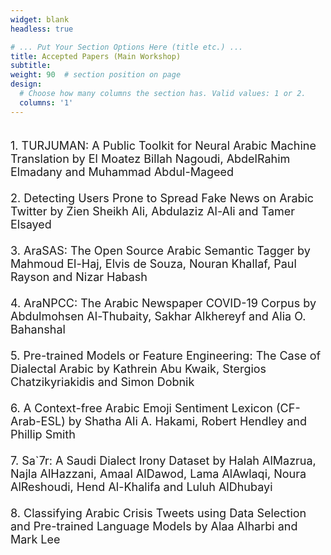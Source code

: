 ```yaml
---
widget: blank
headless: true

# ... Put Your Section Options Here (title etc.) ...
title: Accepted Papers (Main Workshop)
subtitle:
weight: 90  # section position on page
design:
  # Choose how many columns the section has. Valid values: 1 or 2.
  columns: '1'
---
```

<div class="container">
        <div class="row">
          <div class="col-lg-8 mx-auto">
            <p class="lead"><font size = "4">
            <br>
            1.	TURJUMAN: A Public Toolkit for Neural Arabic Machine Translation by El Moatez Billah Nagoudi, AbdelRahim Elmadany and Muhammad Abdul-Mageed <br><br>
2.	Detecting Users Prone to Spread Fake News on Arabic Twitter by Zien Sheikh Ali, Abdulaziz Al-Ali and Tamer Elsayed <br><br>
3.	AraSAS: The Open Source Arabic Semantic Tagger by Mahmoud El-Haj, Elvis de Souza, Nouran Khallaf, Paul Rayson and Nizar Habash<br><br>
4.	AraNPCC: The Arabic Newspaper COVID-19 Corpus by Abdulmohsen Al-Thubaity, Sakhar Alkhereyf and Alia O. Bahanshal<br><br>
5.	Pre-trained Models or Feature Engineering: The Case of Dialectal Arabic by Kathrein Abu Kwaik, Stergios Chatzikyriakidis and Simon Dobnik<br><br>
6.	A Context-free Arabic Emoji Sentiment Lexicon (CF-Arab-ESL) by Shatha Ali A. Hakami, Robert Hendley and Phillip Smith<br><br>
7.	Sa`7r: A Saudi Dialect Irony Dataset by Halah AlMazrua, Najla AlHazzani, Amaal AlDawod, Lama AlAwlaqi, Noura AlReshoudi, Hend Al-Khalifa and Luluh AlDhubayi<br><br>
8.	Classifying Arabic Crisis Tweets using Data Selection and Pre-trained Language Models by Alaa Alharbi and Mark Lee
            </p>
          </div>
        </div>
</div>            

